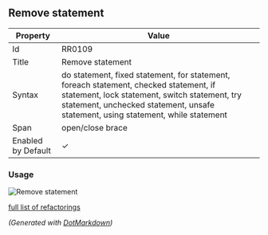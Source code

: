 ## Remove statement

| Property           | Value                                                                                                                                                                                                                      |
| ------------------ | -------------------------------------------------------------------------------------------------------------------------------------------------------------------------------------------------------------------------- |
| Id                 | RR0109                                                                                                                                                                                                                     |
| Title              | Remove statement                                                                                                                                                                                                           |
| Syntax             | do statement, fixed statement, for statement, foreach statement, checked statement, if statement, lock statement, switch statement, try statement, unchecked statement, unsafe statement, using statement, while statement |
| Span               | open/close brace                                                                                                                                                                                                           |
| Enabled by Default | &#x2713;                                                                                                                                                                                                                   |

### Usage

![Remove statement](../../images/refactorings/RemoveStatement.png)

[full list of refactorings](Refactorings.md)

*\(Generated with [DotMarkdown](http://github.com/JosefPihrt/DotMarkdown)\)*